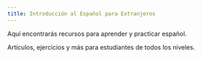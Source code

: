 ```yaml
---
title: Introducción al Español para Extranjeros
---
```


Aquí encontrarás recursos para aprender y practicar español.

Artículos, ejercicios y más para estudiantes de todos los niveles.
